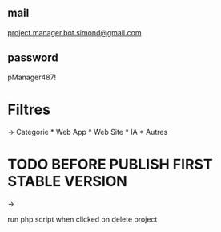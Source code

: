 ## mail
project.manager.bot.simond@gmail.com
## password
pManager487!
# Filtres
-> Catégorie
    * Web App
    * Web Site
    * IA
    * Autres

# TODO BEFORE PUBLISH FIRST STABLE VERSION
-> 


run php script when clicked on delete project